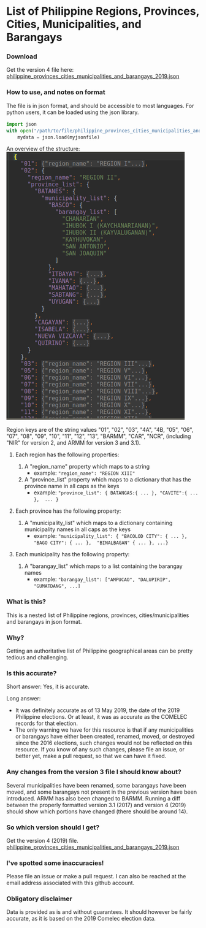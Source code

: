# List of Philippine Regions, Provinces, Cities, Municipalities, and Barangays

### Download
Get the version 4 file here: [philippine_provinces_cities_municipalities_and_barangays_2019.json](./philippine_provinces_cities_municipalities_and_barangays_2019.json?raw=true)

### How to use, and notes on format

The file is in json format, and should be accessible to most languages. For python users, it can be loaded using the json library.

```python
import json
with open("/path/to/file/philippine_provinces_cities_municipalities_and_barangays_2019.json") as myjsonfile:
    mydata = json.load(myjsonfile)  
```
An overview of the structure:        
![structure](./structure.png "Structure")

Region keys are of the string values "01", "02", "03", "4A", "4B, "05", "06", "07", "08", "09", "10", "11", "12", "13", "BARMM", "CAR", "NCR", (including "NIR" for version 2, and ARMM for version 3 and 3.1).

1. Each region has the following properties: 

    1. A "region_name" property which maps to a string
        - example: `"region_name": "REGION XIII"`
    2. A "province_list" property which maps to a dictionary that has the province name in all caps as the keys
        - example: `"province_list": { BATANGAS:{ ... }, "CAVITE":{ ... },  ... }` 
2. Each province has the following property:
    1. A "municipality_list" which maps to a dictionary containing municipality names in all caps as the keys
        - example: `"municipality_list": { "BACOLOD CITY": { ... }, "BAGO CITY": { ... },  "BINALBAGAN" { ... }, ...}` 
3. Each municipality has the following property:
    1. A "barangay_list" which maps to a list containing the barangay names
        - example: `"barangay_list": ["AMPUCAO", "DALUPIRIP", "GUMATDANG", ...]`
        
### What is this?

This is a nested list  of Philippine regions, provinces, cities/municipalities and barangays in json format.

### Why?

Getting an authoritative list of Philippine geographical areas can be pretty tedious and challenging.

### Is this accurate?

Short answer: Yes, it is accurate.

Long answer:
- It was definitely accurate as of 13 May 2019, the date of the 2019 Philippine elections. Or at least, it was as 
accurate as the COMELEC records for that election.
- The only warning we have for this resource is that if any municipalities or barangays have either been created, 
renamed, moved, or destroyed since the 2016 elections, such changes would not be reflected on this resource. If you know
of any such changes, please file an issue, or better yet, make a pull request, so that we can have it fixed.

### Any changes from the version 3 file I should know about?
Several municipalities have been renamed, some barangays have been moved, and some barangays not present in the previous
version have been introduced.  ARMM has also been changed to BARMM.  Running a diff between the properly formatted version 
3.1 (2017) and version 4 (2019) should show which portions have changed (there should be around 14).

### So which version should I get?
Get the version 4 (2019) file. [philippine_provinces_cities_municipalities_and_barangays_2019.json](./philippine_provinces_cities_municipalities_and_barangays_2019.json?raw=true)

### I've spotted some inaccuracies!
Please file an issue or make a pull request. I can also be reached at the email address associated with this github account.

### Obligatory disclaimer
Data is provided as is and without guarantees.  It should however be fairly accurate, as it is based on the 2019 Comelec 
election data.